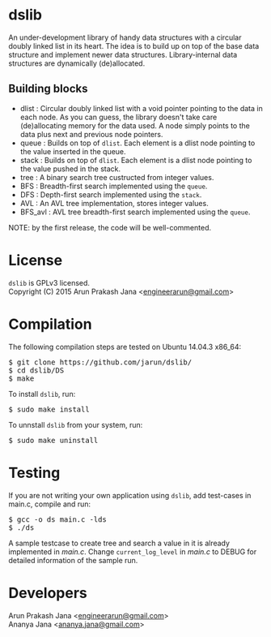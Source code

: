 # dslib
An under-development library of handy data structures with a circular doubly linked list in its heart. The idea is to build up on top of the base data structure and implement newer data structures. Library-internal data structures are dynamically (de)allocated.
 
Building blocks
-
- dlist : Circular doubly linked list with a void pointer pointing to the data in each node. As you can guess, the library doesn't take care (de)allocating memory for the data used. A node simply points to the data plus next and previous node pointers.
- queue : Builds on top of `dlist`. Each element is a dlist node pointing to the value inserted in the queue.
- stack : Builds on top of `dlist`. Each element is a dlist node pointing to the value pushed in the stack.
- tree : A binary search tree custructed from integer values.
- BFS : Breadth-first search implemented using the `queue`.
- DFS : Depth-first search implemented using the `stack`.
- AVL : An AVL tree implementation, stores integer values.
- BFS_avl : AVL tree breadth-first search implemented using the `queue`.
  
NOTE: by the first release, the code will be well-commented.

# License
`dslib` is GPLv3 licensed.  
Copyright (C) 2015 Arun Prakash Jana &lt;engineerarun@gmail.com&gt;

# Compilation
The following compilation steps are tested on Ubuntu 14.04.3 x86_64:
<pre>$ git clone https://github.com/jarun/dslib/
$ cd dslib/DS
$ make</pre>
To install `dslib`, run:
<pre>$ sudo make install</pre>
To unnstall `dslib` from your system, run:
<pre>$ sudo make uninstall</pre>

# Testing
If you are not writing your own application using `dslib`, add test-cases in main.c, compile and run:
<pre>$ gcc -o ds main.c -lds
$ ./ds</pre>
A sample testcase to create tree and search a value in it is already implemented in <i>main.c</i>. Change `current_log_level` in <i>main.c</i> to DEBUG for detailed information of the sample run.

# Developers
Arun Prakash Jana &lt;engineerarun@gmail.com&gt;  
Ananya Jana &lt;ananya.jana@gmail.com&gt;
